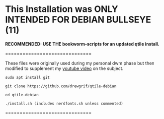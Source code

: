 # This Installation was ONLY INTENDED FOR DEBIAN BULLSEYE (11) 

**RECOMMENDED: USE THE bookworm-scripts for an updated qtile install.**


==============================

These files were originally used during my personal dwm phase but then modified to supplement my [youtube video](https://youtu.be/ksz-PPKPnz0) on the subject.

```
sudo apt install git

git clone https://github.com/drewgrif/qtile-debian

cd qtile-debian

./install.sh (includes nerdfonts.sh unless commented)
```

==============================


